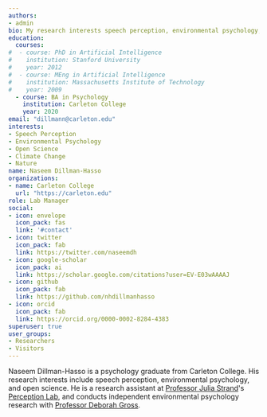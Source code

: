 ```yaml
---
authors:
- admin
bio: My research interests speech perception, environmental psychology, and open science.
education:
  courses:
#  - course: PhD in Artificial Intelligence
#    institution: Stanford University
#    year: 2012
#  - course: MEng in Artificial Intelligence
#    institution: Massachusetts Institute of Technology
#    year: 2009
  - course: BA in Psychology
    institution: Carleton College
    year: 2020
email: "dillmann@carleton.edu"
interests:
- Speech Perception
- Environmental Psychology
- Open Science
- Climate Change
- Nature
name: Naseem Dillman-Hasso
organizations:
- name: Carleton College
  url: "https://carleton.edu"
role: Lab Manager
social:
- icon: envelope
  icon_pack: fas
  link: '#contact'
- icon: twitter
  icon_pack: fab
  link: https://twitter.com/naseemdh
- icon: google-scholar
  icon_pack: ai
  link: https://scholar.google.com/citations?user=EV-E03wAAAAJ
- icon: github
  icon_pack: fab
  link: https://github.com/nhdillmanhasso
- icon: orcid
  icon_pack: fab
  link: https://orcid.org/0000-0002-8284-4383
superuser: true
user_groups:
- Researchers
- Visitors
---
```


Naseem Dillman-Hasso is a psychology graduate from Carleton College. His research interests include speech perception, environmental psychology, and open science. He is a research assistant at [Professor Julia Strand](https://apps.carleton.edu/curricular/psyc/jstrand/)'s [Perception Lab](https://apps.carleton.edu/curricular/psyc/perception/), and conducts independent environmental psychology research with [Professor Deborah Gross](https://apps.carleton.edu/profiles/dgross/).
